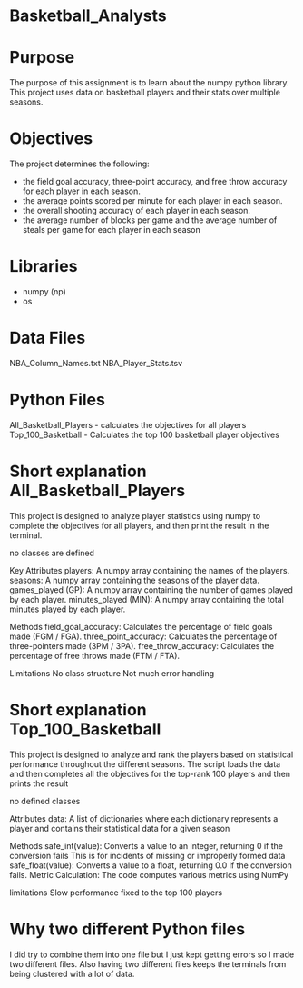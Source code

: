 # Basketball_Analysts

# Purpose 
The  purpose of this assignment is to learn about the numpy python library. This project uses data on basketball players and their stats over multiple seasons. 

# Objectives 
The project determines the following: 
- the field goal accuracy, three-point accuracy, and free throw accuracy for each player in each season.
-  the average points scored per minute for each player in each season.
-  the overall shooting accuracy of each player in each season.
- the average number of blocks per game and the average number of steals per game for each player in each season

# Libraries 
- numpy (np)
- os

# Data Files 
NBA_Column_Names.txt
NBA_Player_Stats.tsv

# Python Files 
All_Basketball_Players - calculates the objectives for all players 
Top_100_Basketball - Calculates the top 100 basketball player objectives 

#  Short explanation All_Basketball_Players 
This project is designed to analyze player statistics using numpy to complete the objectives for all players, and then print the result in the terminal. 

no classes are defined 

Key Attributes 
players: A numpy array containing the names of the players.
seasons: A numpy array containing the seasons of the player data.
games_played (GP): A numpy array containing the number of games played by each player.
minutes_played (MIN): A numpy array containing the total minutes played by each player.

Methods 
field_goal_accuracy: Calculates the percentage of field goals made (FGM / FGA).
three_point_accuracy: Calculates the percentage of three-pointers made (3PM / 3PA).
free_throw_accuracy: Calculates the percentage of free throws made (FTM / FTA).

Limitations 
No class structure 
Not much error handling 

# Short explanation Top_100_Basketball
 This project is designed to analyze and rank the players based on statistical performance throughout the different seasons. The script loads the data and then completes all the objectives for the top-rank 100 players and then prints the result 
 
no defined classes 

Attributes 
data: A list of dictionaries where each dictionary represents a player and contains their statistical data for a given season

Methods 
safe_int(value): Converts a value to an integer, returning 0 if the conversion fails 
This is for incidents of missing or improperly formed data 
safe_float(value): Converts a value to a float, returning 0.0 if the conversion fails.
Metric Calculation: The code computes various metrics using NumPy

limitations 
Slow performance 
fixed to the top 100 players 

# Why two different Python files 
I did try to combine them into one file but I just kept getting errors so I made two different files. Also having two different files keeps the terminals from being clustered with a lot of data. 

